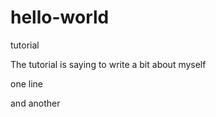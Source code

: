 # hello-world
tutorial


The tutorial is saying to write a bit about myself

one line

and another


